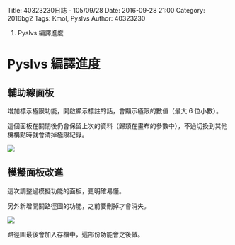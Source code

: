 Title: 40323230日誌 - 105/09/28
Date: 2016-09-28 21:00
Category: 2016bg2
Tags: Kmol, Pyslvs
Author: 40323230

1. Pyslvs 編譯進度

<!-- PELICAN_END_SUMMARY -->

Pyslvs 編譯進度
===

輔助線面板
---

增加標示極限功能，開啟顯示標註的話，會顯示極限的數值（最大 6 位小數）。

這個面板在關閉後仍會保留上次的資料（歸類在畫布的參數中），不過切換到其他機構點時就會清掉極限紀錄。

![](https://raw.githubusercontent.com/coursemdetw/project_site_files/gh-pages/files/2016spring/g2/Python_solvespace/0928_01.jpg)

模擬面板改進
---

這次調整過模擬功能的面板，更明確易懂。

另外新增開關路徑圖的功能，之前要刪掉才會消失。

![](https://raw.githubusercontent.com/coursemdetw/project_site_files/gh-pages/files/2016spring/g2/Python_solvespace/0928_02.jpg)

路徑圖最後會加入存檔中，這部份功能會之後做。